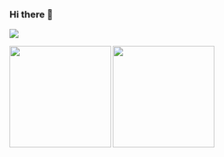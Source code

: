 ### Hi there 👋

![](https://github-profile-summary-cards.vercel.app/api/cards/profile-details?username=takuya-yone&theme=tokyonight)

<p>
<a href="https://github.com/takuya-yone">
  <img align="left" height="180px" src="https://github-readme-stats.vercel.app/api?username=takuya-yone&count_private=true&show_icons=true&theme=tokyonight" />
</a>
<a href="https://github.com/takuya-yone">
  <img align="left" height="180px" src="https://github-readme-stats.vercel.app/api/top-langs/?username=takuya-yone&layout=compact&theme=tokyonight" />
</a>
</p>

<!--
**takuya-yone/takuya-yone** is a ✨ _special_ ✨ repository because its `README.md` (this file) appears on your GitHub profile.

Here are some ideas to get you started:

- 🔭 I’m currently working on ...
- 🌱 I’m currently learning ...
- 👯 I’m looking to collaborate on ...
- 🤔 I’m looking for help with ...
- 💬 Ask me about ...
- 📫 How to reach me: ...
- 😄 Pronouns: ...
- ⚡ Fun fact: ...
-->
